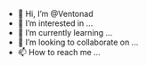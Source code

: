 - 👋 Hi, I’m @Ventonad
- 👀 I’m interested in ...
- 🌱 I’m currently learning ...
- 💞️ I’m looking to collaborate on ...
- 📫 How to reach me ...

<!---
Ventonad/Ventonad is a ✨ special ✨ repository because its `README.md` (this file) appears on your GitHub profile.
You can click the Preview link to take a look at your changes.
--->
